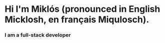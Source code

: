 # Hi I'm Miklós (pronounced in English Micklosh, en français Miqulosch).

### I am a full-stack developer

